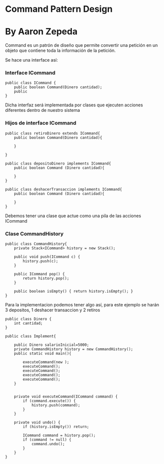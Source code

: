 # Command Pattern Design
# By Aaron Zepeda


Command es un patrón de diseño que permite convertir una petición en un objeto que contiene toda la información de la petición.

Se hace una interface así:


### Interface ICommand
    public class ICommand {
        public boolean Command(Dinero cantidad);
        public 
    }

Dicha interfaz será implementada por clases que ejecuten acciones diferentes dentro de nuestro sistema

### Hijos de interface ICommand
    public class retiroDinero extends ICommand{
        public boolean Command(Dinero cantidad){

        }

    }

    public class depositoDinero implements ICommand{
        public boolean Command (Dinero cantidad){

        }
    }

    public class deshacerTransaccion implements ICommand{
        public boolean Command (Dinero cantidad){

        }
    }

Debemos tener una clase que actue como una pila de las acciones ICommand


### Clase CommandHistory
    public class CommandHistory{
        private Stack<ICommand> history = new Stack();

        public void push(ICommand c) {
            history.push(c);
        }

        public ICommand pop() {
            return history.pop();
        }

        public boolean isEmpty() { return history.isEmpty(); }
    }

Para la implementacion podemos tener algo así, para este ejemplo se harán 3 depositos, 1 deshacer transaccion y 2 retiros

    public class Dinero {
        int cantidad;
    }

    public class Implement{

        public Dinero salarioInicial=5000;
        private CommandHistory history = new CommandHistory();
        public static void main(){
            
            executeCommand(new );
            executeCommand();
            executeCommand();
            executeCommand();
            executeCommand();        
        }


        private void executeCommand(ICommand command) {
            if (command.execute()) {
                history.push(command);
            }
        }

        private void undo() {
            if (history.isEmpty()) return;

            ICommand command = history.pop();
            if (command != null) {
                command.undo();
            }
        }
    }